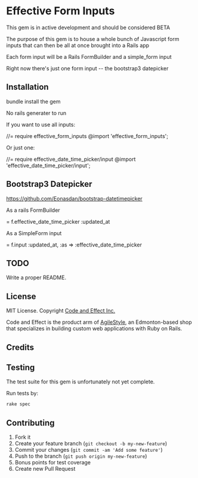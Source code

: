 # Effective Form Inputs

This gem is in active development and should be considered BETA

The purpose of this gem is to house a whole bunch of Javascript form inputs that can then be all at once brought into a Rails app

Each form input will be a Rails FormBuilder and a simple_form input

Right now there's just one form input -- the bootstrap3 datepicker

## Installation

bundle install the gem

No rails generater to run

If you want to use all inputs:

//= require effective_form_inputs
@import 'effective_form_inputs';

Or just one:

//= require effective_date_time_picker/input
@import 'effective_date_time_picker/input';

## Bootstrap3 Datepicker

https://github.com/Eonasdan/bootstrap-datetimepicker

As a rails FormBuilder

= f.effective_date_time_picker :updated_at

As a SimpleForm input

= f.input :updated_at, :as => :effective_date_time_picker

## TODO

Write a proper README.

## License

MIT License.  Copyright [Code and Effect Inc.](http://www.codeandeffect.com/)

Code and Effect is the product arm of [AgileStyle](http://www.agilestyle.com/), an Edmonton-based shop that specializes in building custom web applications with Ruby on Rails.


## Credits


## Testing

The test suite for this gem is unfortunately not yet complete.

Run tests by:

```ruby
rake spec
```


## Contributing

1. Fork it
2. Create your feature branch (`git checkout -b my-new-feature`)
3. Commit your changes (`git commit -am 'Add some feature'`)
4. Push to the branch (`git push origin my-new-feature`)
5. Bonus points for test coverage
6. Create new Pull Request

